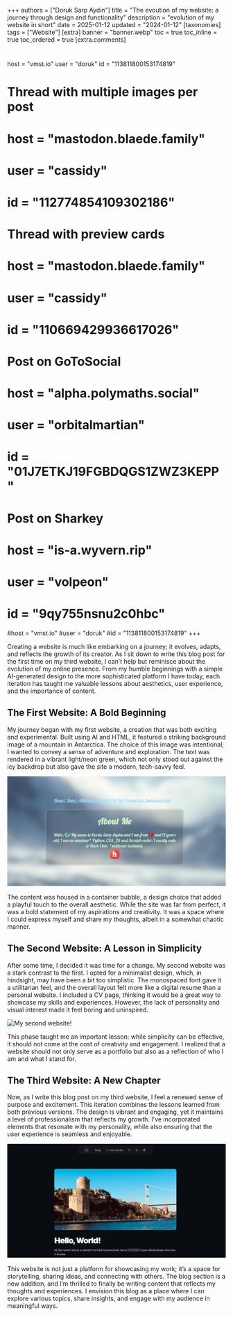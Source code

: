 +++
authors = ["Doruk Sarp Aydın"]
title = "The evoution of my website: a journey through design and functionality"
description = "evolution of my website in short"
date = 2025-01-12
updated = "2024-01-12"
[taxonomies]
tags = ["Website"]
[extra]
banner = "banner.webp"
toc = true
toc_inline = true
toc_ordered = true
[extra.comments]
#
host = "vmst.io"
user = "doruk"
id = "113811800153174819"
#
# Thread with multiple images per post
#
# host = "mastodon.blaede.family"
# user = "cassidy"
# id = "112774854109302186"
#
# Thread with preview cards
# host = "mastodon.blaede.family"
# user = "cassidy"
# id = "110669429936617026"
#
# Post on GoToSocial
#
# host = "alpha.polymaths.social"
# user = "orbitalmartian"
# id = "01J7ETKJ19FGBDQGS1ZWZ3KEPP"
#
# Post on Sharkey
#
# host = "is-a.wyvern.rip"
# user = "volpeon"
# id = "9qy755nsnu2c0hbc"
#host = "vmst.io"
#user = "doruk"
#id = "113811800153174819"
+++

Creating a website is much like embarking on a journey; it evolves, adapts, and reflects the growth of its creator. As I sit down to write this blog post for the first time on my third website, I can’t help but reminisce about the evolution of my online presence. From my humble beginnings with a simple AI-generated design to the more sophisticated platform I have today, each iteration has taught me valuable lessons about aesthetics, user experience, and the importance of content.

## The First Website: A Bold Beginning

My journey began with my first website, a creation that was both exciting and experimental. Built using AI and HTML, it featured a striking background image of a mountain in Antarctica. The choice of this image was intentional; I wanted to convey a sense of adventure and exploration. The text was rendered in a vibrant light/neon green, which not only stood out against the icy backdrop but also gave the site a modern, tech-savvy feel. 

<img alt="My first website!" class="no-hover" src="firstwebsite.png">

The content was housed in a container bubble, a design choice that added a playful touch to the overall aesthetic. While the site was far from perfect, it was a bold statement of my aspirations and creativity. It was a space where I could express myself and share my thoughts, albeit in a somewhat chaotic manner.

## The Second Website: A Lesson in Simplicity

After some time, I decided it was time for a change. My second website was a stark contrast to the first. I opted for a minimalist design, which, in hindsight, may have been a bit too simplistic. The monospaced font gave it a utilitarian feel, and the overall layout felt more like a digital resume than a personal website. I included a CV page, thinking it would be a great way to showcase my skills and experiences. However, the lack of personality and visual interest made it feel boring and uninspired.

<img alt="My second website!" class="no-hover" src="secondwebsite.png">

This phase taught me an important lesson: while simplicity can be effective, it should not come at the cost of creativity and engagement. I realized that a website should not only serve as a portfolio but also as a reflection of who I am and what I stand for.

## The Third Website: A New Chapter

Now, as I write this blog post on my third website, I feel a renewed sense of purpose and excitement. This iteration combines the lessons learned from both previous versions. The design is vibrant and engaging, yet it maintains a level of professionalism that reflects my growth. I’ve incorporated elements that resonate with my personality, while also ensuring that the user experience is seamless and enjoyable.

<img alt="My third website!" class="no-hover" src="thirdwebsite.png">

This website is not just a platform for showcasing my work; it’s a space for storytelling, sharing ideas, and connecting with others. The blog section is a new addition, and I’m thrilled to finally be writing content that reflects my thoughts and experiences. I envision this blog as a place where I can explore various topics, share insights, and engage with my audience in meaningful ways.

